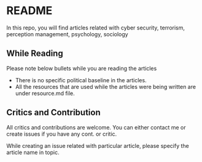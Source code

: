 README
================================

In this repo, you will find articles related with cyber security, terrorism, perception management, psychology, sociology

While Reading
-------------------------

Please note below bullets while you are reading the articles

* There is no specific political baseline in the articles. 
* All the resources that are used while the articles were being written are under resource.md file.

Critics and Contribution
-------------------------

All critics and contributions are welcome. You can either contact me or create issues if you have any cont. or critic. 

While creating an issue related with particular article, please specify the article name in topic. 